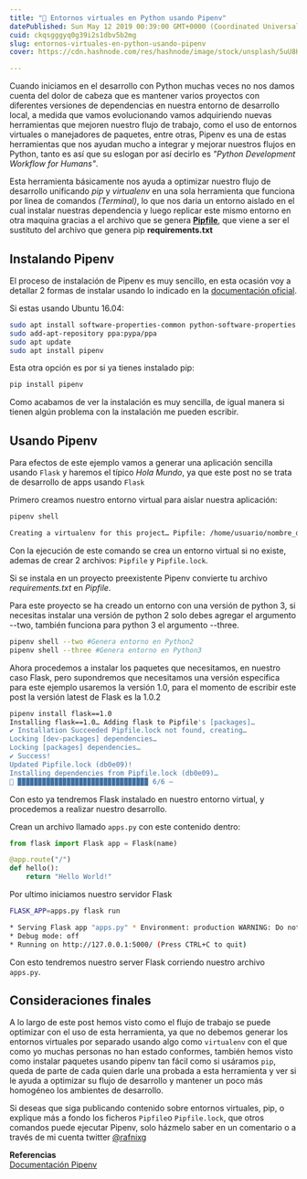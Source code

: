 ```yaml
---
title: "🐍 Entornos virtuales en Python usando Pipenv"
datePublished: Sun May 12 2019 00:39:00 GMT+0000 (Coordinated Universal Time)
cuid: ckqsgggyq0g39i2s1dbv5b2mg
slug: entornos-virtuales-en-python-usando-pipenv
cover: https://cdn.hashnode.com/res/hashnode/image/stock/unsplash/5uU8HSpfwkI/upload/0acf143138e277fd30eb5845a2ee200b.jpeg

---
```


Cuando iniciamos en el desarrollo con Python muchas veces no nos damos cuenta del dolor de cabeza que es mantener varios proyectos con diferentes versiones de dependencias en nuestra entorno de desarrollo local, a medida que vamos evolucionando vamos adquiriendo nuevas herramientas que mejoren nuestro flujo de trabajo, como el uso de entornos virtuales o manejadores de paquetes, entre otras, Pipenv es una de estas herramientas que nos ayudan mucho a integrar y mejorar nuestros flujos en Python, tanto es así que su eslogan por así decirlo es *"Python Development Workflow for Humans"*.

Esta herramienta básicamente nos ayuda a optimizar nuestro flujo de desarrollo unificando *pip* y *virtualenv* en una sola herramienta que funciona por linea de comandos *(Terminal)*, lo que nos daria un entorno aislado en el cual instalar nuestras dependencia y luego replicar este mismo entorno en otra maquina gracias a el archivo que se genera [**Pipfile**](https://github.com/pypa/pipfile), que viene a ser el sustituto del archivo que genera pip **requirements.txt**

## Instalando Pipenv

El proceso de instalación de Pipenv es muy sencillo, en esta ocasión voy a detallar 2 formas de instalar usando lo indicado en la [documentación oficial](https://pipenv-es.readthedocs.io/es/latest/).

Si estas usando Ubuntu 16.04:

```bash
sudo apt install software-properties-common python-software-properties
sudo add-apt-repository ppa:pypa/ppa
sudo apt update
sudo apt install pipenv
```

Esta otra opción es por si ya tienes instalado pip:

```bash
pip install pipenv
```

Como acabamos de ver la instalación es muy sencilla, de igual manera si tienen algún problema con la instalación me pueden escribir.

## Usando Pipenv

Para efectos de este ejemplo vamos a generar una aplicación sencilla usando `Flask` y haremos el típico *Hola Mundo*, ya que este post no se trata de desarrollo de apps usando `Flask`

Primero creamos nuestro entorno virtual para aislar nuestra aplicación:

```bash
pipenv shell

Creating a virtualenv for this project… Pipfile: /home/usuario/nombre_del_proyecto/Pipfile Using /usr/bin/python3 (3.6.7) to create virtualenv…
```

Con la ejecución de este comando se crea un entorno virtual si no existe, ademas de crear 2 archivos: `Pipfile` y `Pipfile.lock`.

Si se instala en un proyecto preexistente Pipenv convierte tu archivo *requirements.txt* en *Pipfile*.

Para este proyecto se ha creado un entorno con una versión de python 3, si necesitas instalar una versión de python 2 solo debes agregar el argumento --two, también funciona para python 3 el argumento --three.

```bash
pipenv shell --two #Genera entorno en Python2
pipenv shell --three #Genera entorno en Python3
```

Ahora procedemos a instalar los paquetes que necesitamos, en nuestro caso Flask, pero supondremos que necesitamos una versión especifica para este ejemplo usaremos la versión 1.0, para el momento de escribir este post la versión latest de Flask es la 1.0.2

```bash
pipenv install flask==1.0
Installing flask==1.0… Adding flask to Pipfile's [packages]… 
✔ Installation Succeeded Pipfile.lock not found, creating… 
Locking [dev-packages] dependencies… 
Locking [packages] dependencies… 
✔ Success! 
Updated Pipfile.lock (db0e09)! 
Installing dependencies from Pipfile.lock (db0e09)… 
🐍 ▉▉▉▉▉▉▉▉▉▉▉▉▉▉▉▉▉▉▉▉▉▉▉▉▉▉▉▉▉▉▉▉ 6/6 —
```

Con esto ya tendremos Flask instalado en nuestro entorno virtual, y procedemos a realizar nuestro desarrollo.

Crean un archivo llamado `apps.py` con este contenido dentro:

```python
from flask import Flask app = Flask(name)

@app.route("/")
def hello():
    return "Hello World!"
```

Por ultimo iniciamos nuestro servidor Flask

```bash
FLASK_APP=apps.py flask run

* Serving Flask app "apps.py" * Environment: production WARNING: Do not use the development server in a production environment. Use a production WSGI server instead.
* Debug mode: off
* Running on http://127.0.0.1:5000/ (Press CTRL+C to quit)
```

Con esto tendremos nuestro server Flask corriendo nuestro archivo `apps.py`.

## Consideraciones finales

A lo largo de este post hemos visto como el flujo de trabajo se puede optimizar con el uso de esta herramienta, ya que no debemos generar los entornos virtuales por separado usando algo como `virtualenv` con el que como yo muchas personas no han estado conformes, también hemos visto como instalar paquetes usando pipenv tan fácil como si usáramos `pip`, queda de parte de cada quien darle una probada a esta herramienta y ver si le ayuda a optimizar su flujo de desarrollo y mantener un poco más homogéneo los ambientes de desarrollo.

Si deseas que siga publicando contenido sobre entornos virtuales, pip, o explique más a fondo los ficheros `Pipfile`o `Pipfile.lock`, que otros comandos puede ejecutar Pipenv, solo házmelo saber en un comentario o a través de mi cuenta twitter [@rafnixg](https://twitter.com/rafnixg)

**Referencias**  
[Documentación Pipenv](https://pipenv-es.readthedocs.io/es/latest/)